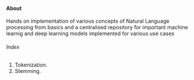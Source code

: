 #### About
Hands on implementation of various concepts of Natural Language processing from basics and a centralised repository for important machine learnig and deep learning models implemented for various use cases

###### Index
1. Tokenization.
2. Stemming.